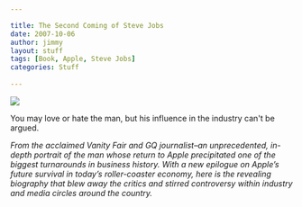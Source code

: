 ```yaml
---

title: The Second Coming of Steve Jobs
date: 2007-10-06
author: jimmy
layout: stuff
tags: [Book, Apple, Steve Jobs]
categories: Stuff
  
---
```


<div class="iframe-left">
<a href="http://www.amazon.com/Second-Coming-Steve-Jobs-ebook/dp/B000FC1KAM/ref=as_li_ss_il?s=digital-text&ie=UTF8&qid=1458788325&sr=1-1&keywords=second+coming+of+steve+jobs&linkCode=li3&tag=jimmlitt-20&linkId=fdb0de7f009a87580a92e73620f57826" target="_blank"><img border="0" src="//ws-na.amazon-adsystem.com/widgets/q?_encoding=UTF8&ASIN=B000FC1KAM&Format=_SL250_&ID=AsinImage&MarketPlace=US&ServiceVersion=20070822&WS=1&tag=jimmlitt-20" ></a><img src="//ir-na.amazon-adsystem.com/e/ir?t=jimmlitt-20&l=li3&o=1&a=B000FC1KAM" width="1" height="1" border="0" alt="" style="border:none !important; margin:0px !important;" />
</div>

You may love or hate the man, but his influence in the industry can't be argued.

_From the acclaimed Vanity Fair and GQ journalist–an unprecedented, in-depth portrait of the man whose return to Apple precipitated one of the biggest turnarounds in business history. With a new epilogue on Apple’s future survival in today’s roller-coaster economy, here is the revealing biography that blew away the critics and stirred controversy within industry and media circles around the country._